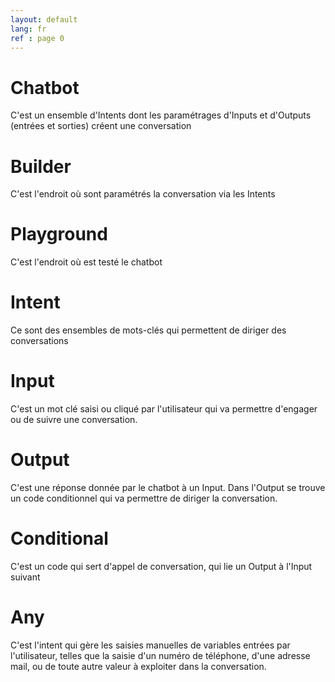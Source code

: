 ```yaml
---
layout: default
lang: fr
ref : page 0
---
```

# Chatbot

C'est un ensemble d'Intents dont les paramétrages d'Inputs et d'Outputs (entrées et sorties) créent une conversation


# Builder

C'est l'endroit où sont paramétrés la conversation via les Intents


# Playground

C'est l'endroit où est testé le chatbot

# Intent
Ce sont des ensembles de mots-clés qui permettent de diriger des conversations

# Input
C'est un mot clé saisi ou cliqué par l'utilisateur qui va permettre d'engager ou de suivre une conversation.


# Output
C'est une réponse donnée par le chatbot à un Input. Dans l'Output se trouve un code conditionnel qui va permettre de diriger la conversation.


# Conditional
C'est un code qui sert d'appel de conversation, qui lie un Output à l'Input suivant


# Any
C'est l'intent qui gère les saisies manuelles de variables entrées par l'utilisateur, telles que la saisie d'un numéro de téléphone, d'une adresse mail, ou de toute autre valeur à exploiter dans la conversation.